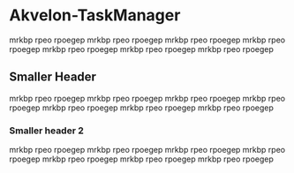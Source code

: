 # Akvelon-TaskManager
mrkbp rpeo rpoegep mrkbp rpeo rpoegep mrkbp rpeo rpoegep mrkbp rpeo rpoegep mrkbp rpeo rpoegep mrkbp rpeo rpoegep mrkbp rpeo rpoegep 

## Smaller Header
mrkbp rpeo rpoegep mrkbp rpeo rpoegep mrkbp rpeo rpoegep mrkbp rpeo rpoegep mrkbp rpeo rpoegep mrkbp rpeo rpoegep mrkbp rpeo rpoegep 

### Smaller header 2
mrkbp rpeo rpoegep mrkbp rpeo rpoegep mrkbp rpeo rpoegep mrkbp rpeo rpoegep mrkbp rpeo rpoegep mrkbp rpeo rpoegep mrkbp rpeo rpoegep 
